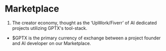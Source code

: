 # Marketplace

1. The creator economy, thought as the ‘UpWork/Fiverr’ of AI dedicated projects utilizing GPTX's tool-stack.

* $GPTX is the primary currency of exchange between a project founder and AI developer on our Marketplace.
